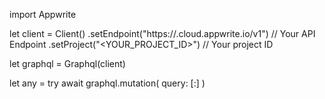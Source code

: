 import Appwrite

let client = Client()
    .setEndpoint("https://<REGION>.cloud.appwrite.io/v1") // Your API Endpoint
    .setProject("<YOUR_PROJECT_ID>") // Your project ID

let graphql = Graphql(client)

let any = try await graphql.mutation(
    query: [:]
)

